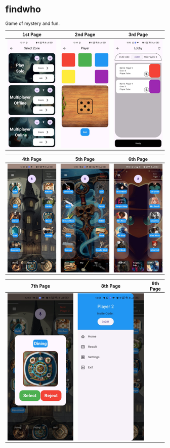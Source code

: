 # findwho
Game of mystery and fun.

|1st Page|2nd Page|3rd Page|
|:-------------------------:|:-------------------------:|:-------------------------:|
|<img src="https://raw.githubusercontent.com/ChinmayaGit/findwho/main/pics/pic%20(1).jpg" width=100% height=100%> |<img src="https://raw.githubusercontent.com/ChinmayaGit/findwho/main/pics/pic%20(2).jpg" width=100% height=100%>|<img src="https://raw.githubusercontent.com/ChinmayaGit/findwho/main/pics/pic%20(3).jpg" width=100% height=100%> | 

|4th Page|5th Page|6th Page|
|:-------------------------:|:-------------------------:|:-------------------------:|
|<img src="https://raw.githubusercontent.com/ChinmayaGit/findwho/main/pics/pic%20(4).jpg" width=100% height=100%> |<img src="https://raw.githubusercontent.com/ChinmayaGit/findwho/main/pics/pic%20(5).jpg" width=100% height=100%>|<img src="https://raw.githubusercontent.com/ChinmayaGit/findwho/main/pics/pic%20(9).jpg" width=100% height=100%> | 

|7th Page|8th Page|9th Page|
|:-------------------------:|:-------------------------:|:-------------------------:|
|<img src="https://raw.githubusercontent.com/ChinmayaGit/findwho/main/pics/pic%20(6).jpg" width=100% height=100%> |<img src="https://raw.githubusercontent.com/ChinmayaGit/findwho/main/pics/pic%20(7).jpg" width=100% height=100%>||<img src="https://raw.githubusercontent.com/ChinmayaGit/findwho/main/pics/pic%20(8).jpg" width=100% height=100%> |
